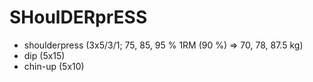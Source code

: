 # SHoulDERprESS
* shoulderpress (3x5/3/1; 75, 85, 95 % 1RM (90 %) => 70, 78, 87.5 kg)
* dip (5x15)
* chin-up (5x10)
